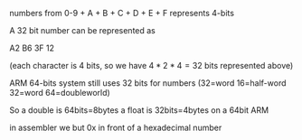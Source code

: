 



numbers from 0-9 + A + B + C + D + E + F
represents 4-bits

A 32 bit number can be represented as 

A2 B6 3F 12

(each character is 4 bits, so we have $4*2*4=32$ bits 
represented above)



ARM 64-bits system still uses 32 bits for numbers (32=word 16=half-word 32=word 64=doubleworld)


So a double is 64bits=8bytes a float is 32bits=4bytes on a 64bit ARM

in assembler we but 0x in front of a hexadecimal number



